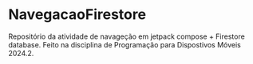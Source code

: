 # NavegacaoFirestore
 Repositório da atividade de navageção em jetpack compose + Firestore database. Feito na disciplina de Programação para Dispostivos Móveis 2024.2.
